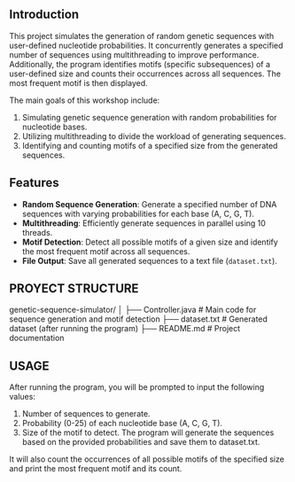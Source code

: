 ## Introduction

This project simulates the generation of random genetic sequences with user-defined nucleotide probabilities. It concurrently generates a specified number of sequences using multithreading to improve performance. Additionally, the program identifies motifs (specific subsequences) of a user-defined size and counts their occurrences across all sequences. The most frequent motif is then displayed.

The main goals of this workshop include:
1. Simulating genetic sequence generation with random probabilities for nucleotide bases.
2. Utilizing multithreading to divide the workload of generating sequences.
3. Identifying and counting motifs of a specified size from the generated sequences.

## Features

- **Random Sequence Generation**: Generate a specified number of DNA sequences with varying probabilities for each base (A, C, G, T).
- **Multithreading**: Efficiently generate sequences in parallel using 10 threads.
- **Motif Detection**: Detect all possible motifs of a given size and identify the most frequent motif across all sequences.
- **File Output**: Save all generated sequences to a text file (`dataset.txt`).

## PROYECT STRUCTURE
genetic-sequence-simulator/
│
├── Controller.java           # Main code for sequence generation and motif detection
├── dataset.txt               # Generated dataset (after running the program)
├── README.md                 # Project documentation

## USAGE
After running the program, you will be prompted to input the following values:

1. Number of sequences to generate.
2. Probability (0-25) of each nucleotide base (A, C, G, T).
3. Size of the motif to detect.
The program will generate the sequences based on the provided probabilities and save them to dataset.txt.

It will also count the occurrences of all possible motifs of the specified size and print the most frequent motif and its count.


